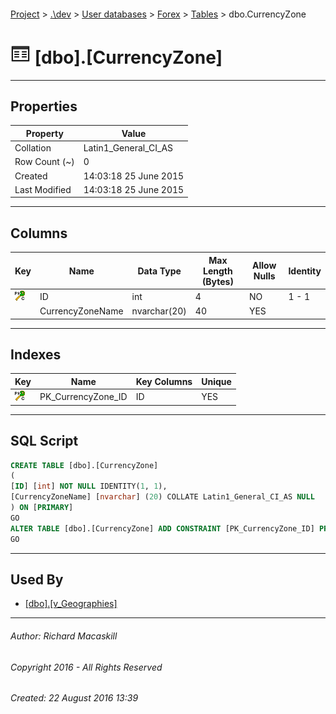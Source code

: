 #### 

[Project](../../../../index.md) > [.\\dev](../../../index.md) > [User databases](../../index.md) > [Forex](../index.md) > [Tables](Tables.md) > dbo.CurrencyZone

# ![Tables](../../../../Images/Table32.png) [dbo].[CurrencyZone]

---

## <a name="#properties"></a>Properties

| Property | Value |
|---|---|
| Collation | Latin1_General_CI_AS |
| Row Count (~) | 0 |
| Created | 14:03:18 25 June 2015 |
| Last Modified | 14:03:18 25 June 2015 |


---

## <a name="#columns"></a>Columns

| Key | Name | Data Type | Max Length (Bytes) | Allow Nulls | Identity |
|---|---|---|---|---|---|
| [![Cluster Primary Key PK_CurrencyZone_ID: ID](../../../../Images/pkcluster.png)](#indexes) | ID | int | 4 | NO | 1 - 1 |
|  | CurrencyZoneName | nvarchar(20) | 40 | YES |  |


---

## <a name="#indexes"></a>Indexes

| Key | Name | Key Columns | Unique |
|---|---|---|---|
| [![Cluster Primary Key PK_CurrencyZone_ID: ID](../../../../Images/pkcluster.png)](#indexes) | PK_CurrencyZone_ID | ID | YES |


---

## <a name="#sqlscript"></a>SQL Script

```sql
CREATE TABLE [dbo].[CurrencyZone]
(
[ID] [int] NOT NULL IDENTITY(1, 1),
[CurrencyZoneName] [nvarchar] (20) COLLATE Latin1_General_CI_AS NULL
) ON [PRIMARY]
GO
ALTER TABLE [dbo].[CurrencyZone] ADD CONSTRAINT [PK_CurrencyZone_ID] PRIMARY KEY CLUSTERED  ([ID]) ON [PRIMARY]
GO

```


---

## <a name="#usedby"></a>Used By

* [[dbo].[v_Geographies]](../Views/v_Geographies.md)


---

###### Author:  Richard Macaskill

###### Copyright 2016 - All Rights Reserved

###### Created: 22 August 2016 13:39

